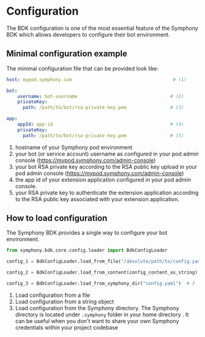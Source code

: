 # Configuration

The BDK configuration is one of the most essential feature of the Symphony BDK which allows developers to configure 
their bot environment.

## Minimal configuration example
The minimal configuration file that can be provided look like:
```yaml
host: mypod.symphony.com                                     # (1)

bot: 
    username: bot-username                                  # (2)
    privateKey:
      path: /path/to/bot/rsa-private-key.pem                # (3)

app:
    appId: app-id                                           # (4)
    privateKey:
      path: /path/to/bot/rsa-private-key.pem                # (5)
```
1. hostname of your Symphony pod environment
2. your bot (or service account) username as configured in your pod admin console (https://mypod.symphony.com/admin-console)
3. your bot RSA private key according to the RSA public key upload in your pod admin console (https://mypod.symphony.com/admin-console)
4. the app id of your extension application configured in your pod admin console.
5. your RSA private key to authenticate the extension application according to the RSA public key associated with your extension application.

## How to load configuration
The Symphony BDK provides a single way to configure your bot environment.

```python
from symphony.bdk.core.config.loader import BdkConfigLoader

config_1 = BdkConfigLoader.load_from_file("/absolute/path/to/config.yaml")  # 1

config_2 = BdkConfigLoader.load_from_content(config_content_as_string)  # 2

config_3 = BdkConfigLoader.load_from_symphony_dir("config.yaml")  # 3
```
1. Load configuration from a file
2. Load configuration from a string object
3. Load configuration from the Symphony directory. The Symphony directory is located under `.symphony` folder in your home directory 
    . It can be useful when you don't want to share your own Symphony credentials within your project codebase

